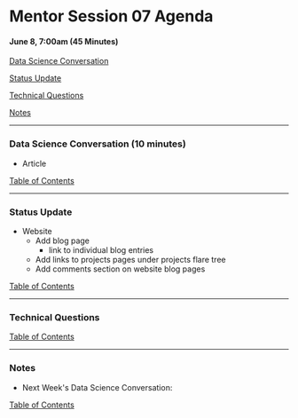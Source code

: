 # Mentor Session 07 Agenda

#### June 8, 7:00am (45 Minutes)


[Data Science Conversation](#ds_converstation)

[Status Update](#status_update)

[Technical Questions](#technical_questions)

[Notes](#notes)


---
### <a name="ds_conversation"></a> Data Science Conversation (10 minutes)
- Article

[Table of Contents](#toc)


---
### <a name="status_update"></a> Status Update
- Website
    - Add blog page
        - link to individual blog entries
    - Add links to projects pages under projects flare tree
    - Add comments section on website blog pages


[Table of Contents](#toc)


---
### <a name="technical_questions"></a> Technical Questions 


[Table of Contents](#toc)


---
### <a name="notes"></a> Notes
- Next Week's Data Science Conversation: 

[Table of Contents](#toc)

